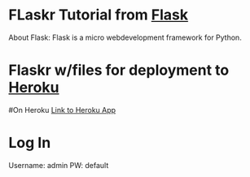 # FLaskr Tutorial from [Flask](http://flask.pocoo.org/docs/tutorial/#tutorial)
About Flask: Flask is a micro webdevelopment framework for Python.
# Flaskr w/files for deployment to [Heroku](https://devcenter.heroku.com/articles/getting-started-with-python)

#On Heroku
[Link to Heroku App](http://whispering-shelf-4230.herokuapp.com/)

# Log In 
Username: admin
PW: default
